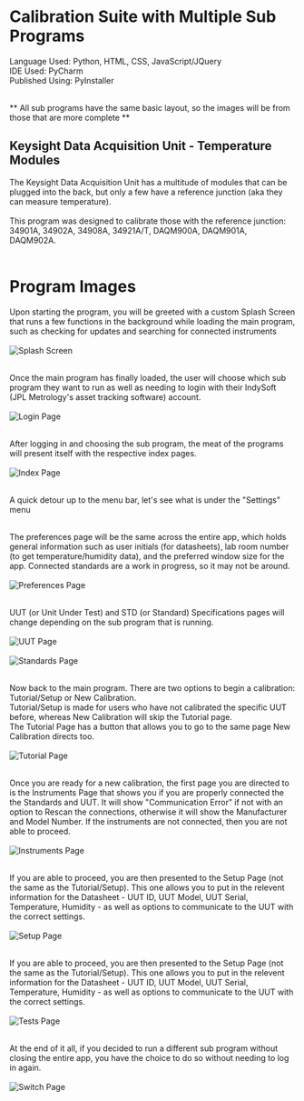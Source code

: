 # Calibration Suite with Multiple Sub Programs

Language Used:  Python, HTML, CSS, JavaScript/JQuery <br>
IDE Used:  PyCharm <br>
Published Using:  PyInstaller <br><br>

\*\* All sub programs have the same basic layout, so the images will be from those that are more complete \*\*

## Keysight Data Acquisition Unit - Temperature Modules

The Keysight Data Acquisition Unit has a multitude of modules that can be plugged into the back, but only a few have a reference junction (aka they can measure temperature). <br><br>
This program was designed to calibrate those with the reference junction: 34901A, 34902A, 34908A, 34921A/T, DAQM900A, DAQM901A, DAQM902A. <br><br>

# Program Images

Upon starting the program, you will be greeted with a custom Splash Screen that runs a few functions in the background while loading the main program, such as checking for updates and searching for connected instruments <br><br> 
![Splash Screen](imgs/loading.PNG)
<br><br>

Once the main program has finally loaded, the user will choose which sub program they want to run as well as needing to login with their IndySoft (JPL Metrology's asset tracking software) account. <br><br>
![Login Page](imgs/login.PNG)
<br><br>

After logging in and choosing the sub program, the meat of the programs will present itself with the respective index pages. <br><br>
![Index Page](imgs/index.PNG)
<br><br>

A quick detour up to the menu bar, let's see what is under the "Settings" menu<br><br>

The preferences page will be the same across the entire app, which holds general information such as user initials (for datasheets), lab room number (to get temperature/humidity data), and the preferred window size for the app.  Connected standards are a work in progress, so it may not be around. <br><br>
![Preferences Page](imgs/preferences.PNG)
<br><br>

UUT (or Unit Under Test) and STD (or Standard) Specifications pages will change depending on the sub program that is running. <br><br>
![UUT Page](imgs/uut_specs_daq.PNG)
<br><br>
![Standards Page](imgs/std_specs.PNG)
<br><br>

Now back to the main program.  There are two options to begin a calibration: Tutorial/Setup or New Calibration. <br>
Tutorial/Setup is made for users who have not calibrated the specific UUT before, whereas New Calibration will skip the Tutorial page. <br>
The Tutorial Page has a button that allows you to go to the same page New Calibration directs too. <br><br>
![Tutorial Page](imgs/tutorial.PNG)
<br><br>

Once you are ready for a new calibration, the first page you are directed to is the Instruments Page that shows you if you are properly connected the the Standards and UUT.  It will show "Communication Error" if not with an option to Rescan the connections, otherwise it will show the Manufacturer and Model Number.  If the instruments are not connected, then you are not able to proceed. <br><br>
![Instruments Page](imgs/instrs_daq.PNG)
<br><br>

If you are able to proceed, you are then presented to the Setup Page (not the same as the Tutorial/Setup).  This one allows you to put in the relevent information for the Datasheet - UUT ID, UUT Model, UUT Serial, Temperature, Humidity - as well as options to communicate to the UUT with the correct settings. <br><br>
![Setup Page](imgs/setup_daq.PNG)
<br><br>

If you are able to proceed, you are then presented to the Setup Page (not the same as the Tutorial/Setup).  This one allows you to put in the relevent information for the Datasheet - UUT ID, UUT Model, UUT Serial, Temperature, Humidity - as well as options to communicate to the UUT with the correct settings. <br><br>
![Tests Page](imgs/tests_daq.PNG)
<br><br>

At the end of it all, if you decided to run a different sub program without closing the entire app, you have the choice to do so without needing to log in again. <br><br>
![Switch Page](imgs/switch_software.PNG)
<br><br>

